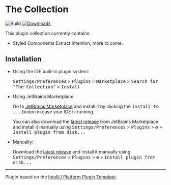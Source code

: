 # The Collection

![Build](https://github.com/mathis-m/the-collection/workflows/Build/badge.svg)
[![Downloads](https://img.shields.io/jetbrains/plugin/d/25687-the-collection.svg)](https://plugins.jetbrains.com/plugin/25687-the-collection)

<!-- [![Version](https://img.shields.io/jetbrains/plugin/v/25687-the-collection.svg)](https://plugins.jetbrains.com/plugin/25687-the-collection) -->

<!-- Plugin description -->
This plugin collection currently contains:
- Styled Components Extract Intention, more to come. 
<!-- Plugin description end -->

## Installation

- Using the IDE built-in plugin system:
  
  <kbd>Settings/Preferences</kbd> > <kbd>Plugins</kbd> > <kbd>Marketplace</kbd> > <kbd>Search for "The Collection"</kbd> >
  <kbd>Install</kbd>
  
- Using JetBrains Marketplace:

  Go to [JetBrains Marketplace](https://plugins.jetbrains.com/plugin/25687-the-collection) and install it by clicking the <kbd>Install to ...</kbd> button in case your IDE is running.

  You can also download the [latest release](https://plugins.jetbrains.com/plugin/25687-the-collection/versions) from JetBrains Marketplace and install it manually using
  <kbd>Settings/Preferences</kbd> > <kbd>Plugins</kbd> > <kbd>⚙️</kbd> > <kbd>Install plugin from disk...</kbd>

- Manually:

  Download the [latest release](https://github.com/mathis-m/the-collection/releases/latest) and install it manually using
  <kbd>Settings/Preferences</kbd> > <kbd>Plugins</kbd> > <kbd>⚙️</kbd> > <kbd>Install plugin from disk...</kbd>


---
Plugin based on the [IntelliJ Platform Plugin Template][template].

[template]: https://github.com/JetBrains/intellij-platform-plugin-template
[docs:plugin-description]: https://plugins.jetbrains.com/docs/intellij/plugin-user-experience.html#plugin-description-and-presentation
